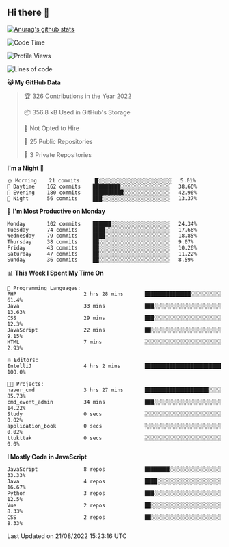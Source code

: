 ## Hi there 👋

[![Anurag's github stats](https://github-readme-stats.vercel.app/api?username=Songwonseok)](https://github.com/anuraghazra/github-readme-stats)



<!--START_SECTION:waka-->
![Code Time](http://img.shields.io/badge/Code%20Time-1%2C709%20hrs%2021%20mins-blue)

![Profile Views](http://img.shields.io/badge/Profile%20Views-0-blue)

![Lines of code](https://img.shields.io/badge/From%20Hello%20World%20I%27ve%20Written-3%20Million%20lines%20of%20code-blue)

**🐱 My GitHub Data** 

> 🏆 326 Contributions in the Year 2022
 > 
> 📦 356.8 kB Used in GitHub's Storage 
 > 
> 🚫 Not Opted to Hire
 > 
> 📜 25 Public Repositories 
 > 
> 🔑 3 Private Repositories  
 > 
**I'm a Night 🦉** 

```text
🌞 Morning    21 commits     █░░░░░░░░░░░░░░░░░░░░░░░░   5.01% 
🌆 Daytime    162 commits    █████████░░░░░░░░░░░░░░░░   38.66% 
🌃 Evening    180 commits    ██████████░░░░░░░░░░░░░░░   42.96% 
🌙 Night      56 commits     ███░░░░░░░░░░░░░░░░░░░░░░   13.37%

```
📅 **I'm Most Productive on Monday** 

```text
Monday       102 commits    ██████░░░░░░░░░░░░░░░░░░░   24.34% 
Tuesday      74 commits     ████░░░░░░░░░░░░░░░░░░░░░   17.66% 
Wednesday    79 commits     ████░░░░░░░░░░░░░░░░░░░░░   18.85% 
Thursday     38 commits     ██░░░░░░░░░░░░░░░░░░░░░░░   9.07% 
Friday       43 commits     ██░░░░░░░░░░░░░░░░░░░░░░░   10.26% 
Saturday     47 commits     ██░░░░░░░░░░░░░░░░░░░░░░░   11.22% 
Sunday       36 commits     ██░░░░░░░░░░░░░░░░░░░░░░░   8.59%

```


📊 **This Week I Spent My Time On** 

```text
💬 Programming Languages: 
PHP                      2 hrs 28 mins       ███████████████░░░░░░░░░░   61.4% 
Java                     33 mins             ███░░░░░░░░░░░░░░░░░░░░░░   13.63% 
CSS                      29 mins             ███░░░░░░░░░░░░░░░░░░░░░░   12.3% 
JavaScript               22 mins             ██░░░░░░░░░░░░░░░░░░░░░░░   9.15% 
HTML                     7 mins              ░░░░░░░░░░░░░░░░░░░░░░░░░   2.93%

🔥 Editors: 
IntelliJ                 4 hrs 2 mins        █████████████████████████   100.0%

🐱‍💻 Projects: 
naver_cmd                3 hrs 27 mins       █████████████████████░░░░   85.73% 
cmd_event_admin          34 mins             ███░░░░░░░░░░░░░░░░░░░░░░   14.22% 
Study                    0 secs              ░░░░░░░░░░░░░░░░░░░░░░░░░   0.02% 
application_book         0 secs              ░░░░░░░░░░░░░░░░░░░░░░░░░   0.02% 
ttukttak                 0 secs              ░░░░░░░░░░░░░░░░░░░░░░░░░   0.0%

```

**I Mostly Code in JavaScript** 

```text
JavaScript               8 repos             ████████░░░░░░░░░░░░░░░░░   33.33% 
Java                     4 repos             ████░░░░░░░░░░░░░░░░░░░░░   16.67% 
Python                   3 repos             ███░░░░░░░░░░░░░░░░░░░░░░   12.5% 
Vue                      2 repos             ██░░░░░░░░░░░░░░░░░░░░░░░   8.33% 
CSS                      2 repos             ██░░░░░░░░░░░░░░░░░░░░░░░   8.33%

```



 Last Updated on 21/08/2022 15:23:16 UTC
<!--END_SECTION:waka-->
